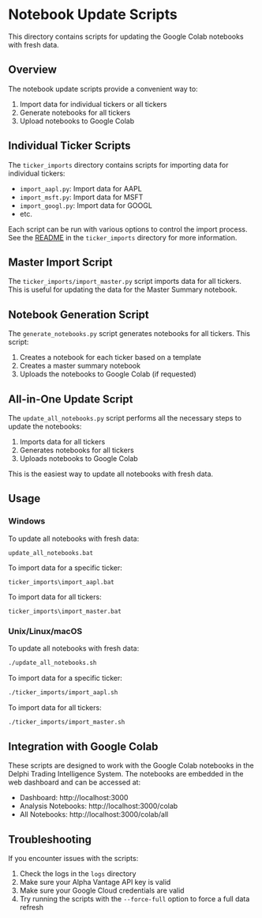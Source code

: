 # Notebook Update Scripts

This directory contains scripts for updating the Google Colab notebooks with fresh data.

## Overview

The notebook update scripts provide a convenient way to:

1. Import data for individual tickers or all tickers
2. Generate notebooks for all tickers
3. Upload notebooks to Google Colab

## Individual Ticker Scripts

The `ticker_imports` directory contains scripts for importing data for individual tickers:

- `import_aapl.py`: Import data for AAPL
- `import_msft.py`: Import data for MSFT
- `import_googl.py`: Import data for GOOGL
- etc.

Each script can be run with various options to control the import process. See the [README](ticker_imports/README.md) in the `ticker_imports` directory for more information.

## Master Import Script

The `ticker_imports/import_master.py` script imports data for all tickers. This is useful for updating the data for the Master Summary notebook.

## Notebook Generation Script

The `generate_notebooks.py` script generates notebooks for all tickers. This script:

1. Creates a notebook for each ticker based on a template
2. Creates a master summary notebook
3. Uploads the notebooks to Google Colab (if requested)

## All-in-One Update Script

The `update_all_notebooks.py` script performs all the necessary steps to update the notebooks:

1. Imports data for all tickers
2. Generates notebooks for all tickers
3. Uploads notebooks to Google Colab

This is the easiest way to update all notebooks with fresh data.

## Usage

### Windows

To update all notebooks with fresh data:

```batch
update_all_notebooks.bat
```

To import data for a specific ticker:

```batch
ticker_imports\import_aapl.bat
```

To import data for all tickers:

```batch
ticker_imports\import_master.bat
```

### Unix/Linux/macOS

To update all notebooks with fresh data:

```bash
./update_all_notebooks.sh
```

To import data for a specific ticker:

```bash
./ticker_imports/import_aapl.sh
```

To import data for all tickers:

```bash
./ticker_imports/import_master.sh
```

## Integration with Google Colab

These scripts are designed to work with the Google Colab notebooks in the Delphi Trading Intelligence System. The notebooks are embedded in the web dashboard and can be accessed at:

- Dashboard: http://localhost:3000
- Analysis Notebooks: http://localhost:3000/colab
- All Notebooks: http://localhost:3000/colab/all

## Troubleshooting

If you encounter issues with the scripts:

1. Check the logs in the `logs` directory
2. Make sure your Alpha Vantage API key is valid
3. Make sure your Google Cloud credentials are valid
4. Try running the scripts with the `--force-full` option to force a full data refresh

